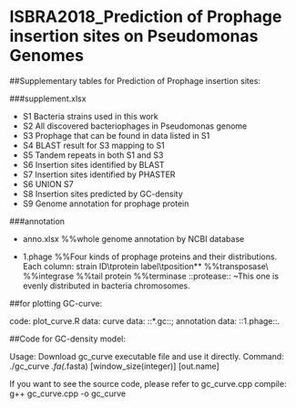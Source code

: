 # ISBRA2018_Prediction of Prophage insertion sites on Pseudomonas Genomes

##Supplementary tables for Prediction of Prophage insertion sites:

###supplement.xlsx

- S1 Bacteria strains used in this work
- S2 All discovered bacteriophages in Pseudomonas genome
- S3 Prophage that can be found in data listed in S1
- S4 BLAST result for S3 mapping to S1
- S5 Tandem repeats in both S1 and S3
- S6 Insertion sites identified by BLAST
- S7 Insertion sites identified by PHASTER
- S6 UNION S7
- S8 Insertion sites predicted by GC-density
- S9 Genome annotation for prophage protein 

###annotation

- anno.xlsx 
%%whole genome annotation by NCBI database

- 1.phage 
      %%Four kinds of prophage proteins and their distributions. Each column: strain ID\tprotein label\tposition**
      %%transposase\\
      %%integrase
      %%tail protein
      %%terminase
      ::protease:: ~This one is evenly distributed in bacteria chromosomes.


##for plotting GC-curve:

code: plot_curve.R
data: curve data: ::*.gc::;
      annotation data: ::1.phage::.


##Code for GC-density model:

Usage: Download gc_curve executable file and use it directly. 
Command: ./gc_curve *.fa(*.fasta)  [window_size(integer)] [out.name]

If you want to see the source code, please refer to gc_curve.cpp
compile: g++ gc_curve.cpp -o gc_curve

